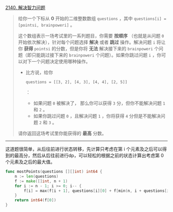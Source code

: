[2140. 解决智力问题](https://leetcode.cn/problems/solving-questions-with-brainpower/)

> 给你一个下标从 **0** 开始的二维整数数组 `questions` ，其中 `questions[i] = [pointsi, brainpoweri]` 。
>
> 这个数组表示一场考试里的一系列题目，你需要 **按顺序** （也就是从问题 `0` 开始依次解决），针对每个问题选择 **解决** 或者 **跳过** 操作。解决问题 `i` 将让你 **获得** `pointsi` 的分数，但是你将 **无法** 解决接下来的 `brainpoweri` 个问题（即只能跳过接下来的 `brainpoweri` 个问题）。如果你跳过问题 `i` ，你可以对下一个问题决定使用哪种操作。
>
> - 比方说，给你 
>
>   ```
>   questions = [[3, 2], [4, 3], [4, 4], [2, 5]]
>   ```
>
>    ：
>
>   - 如果问题 `0` 被解决了， 那么你可以获得 `3` 分，但你不能解决问题 `1` 和 `2` 。
>   - 如果你跳过问题 `0` ，且解决问题 `1` ，你将获得 `4` 分但是不能解决问题 `2` 和 `3` 。
>
> 请你返回这场考试里你能获得的 **最高** 分数。

---

这道题很简单，从后往前进行状态转移，先计算只考虑在第 i 个元素及之后可以得到的最高分，然后从后往前进行dp，可以轻松的根据之前的状态计算出考虑第 0 个元素及之后的最大值。

```go
func mostPoints(questions [][]int) int64 {
    n := len(questions)
    f := make([]int, n + 1)
    for i := n - 1; i >= 0; i-- {
        f[i] = max(f[i + 1], questions[i][0] + f[min(n, i + questions[i][1] + 1)])
    }
    return int64(f[0])
}
```

